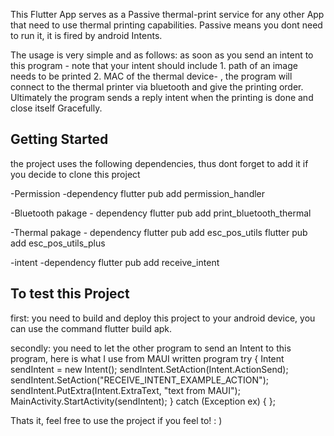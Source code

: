 This Flutter App serves as a Passive thermal-print service for any other App that need to use thermal printing capabilities.
Passive means you dont need to run it, it is fired by android Intents.

The usage is very simple and as follows:
as soon as you send an intent to this program - note that your intent should include 1. path of an image needs to be printed 2. MAC of the thermal device- , the program will connect to the thermal printer via bluetooth and give the printing order.
Ultimately the program sends a reply intent when the printing is done and close itself Gracefully. 


## Getting Started

the project uses the following dependencies, thus dont forget to add it if you decide to clone this project

-Permission -dependency
flutter pub add permission_handler

-Bluetooth pakage - dependency
flutter pub add print_bluetooth_thermal

-Thermal pakage - dependency
flutter pub add esc_pos_utils
flutter pub add esc_pos_utils_plus

-intent -dependency
flutter pub add receive_intent

## To test this Project
first: you need to build and deploy this project to your android device, you can use the command
flutter build apk.

secondly: you need to let the other program to send an Intent to this program, here is what I use from MAUI written program
try
{
    Intent sendIntent = new Intent();
    sendIntent.SetAction(Intent.ActionSend);
    sendIntent.SetAction("RECEIVE_INTENT_EXAMPLE_ACTION");
    sendIntent.PutExtra(Intent.ExtraText, "text from MAUI");
    MainActivity.StartActivity(sendIntent);
}
catch (Exception ex) { };

Thats it, feel free to use the project if you feel to! : )
